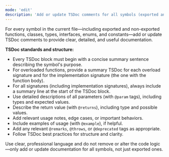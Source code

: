 ```yaml
---
mode: 'edit'
description: 'Add or update TSDoc comments for all symbols (exported and internal) in the current file with detailed and useful documentation.'
---
```


For every symbol in the current file—including exported and non-exported functions, classes, types, interfaces, enums, and constants—add or update TSDoc comments to provide clear, detailed, and useful documentation.

**TSDoc standards and structure:**

- Every TSDoc block must begin with a concise summary sentence describing the symbol's purpose.
- For overloaded functions, provide a summary TSDoc for each overload signature and for the implementation signature (the one with the function body).
- For all signatures (including implementation signatures), always include a summary line at the start of the TSDoc block.
- Use detailed descriptions of all parameters (with `@param` tags), including types and expected values.
- Describe the return value (with `@returns`), including type and possible values.
- Add relevant usage notes, edge cases, or important behaviors.
- Include examples of usage (with `@example`), if helpful.
- Add any relevant `@remarks`, `@throws`, or `@deprecated` tags as appropriate.
- Follow TSDoc best practices for structure and clarity.

Use clear, professional language and do not remove or alter the code logic—only add or update documentation for all symbols, not just exported ones.

